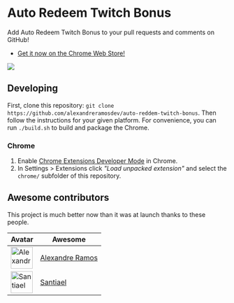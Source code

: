 Auto Redeem Twitch Bonus
========================

Add Auto Redeem Twitch Bonus to your pull requests and comments on GitHub!

* [Get it now on the Chrome Web Store!](https://chrome.google.com/webstore/detail/auto-redeem-twitch-bonus/leheoeognmlgfdljnhckphighdlpnpnd)

![](./chrome/screenshot.png)


## Developing

First, clone this repository: `git clone https://github.com/alexandreramosdev/auto-reddem-twitch-bonus`. Then follow the instructions for your given platform. For convenience, you can run `./build.sh` to build and package the Chrome.

### Chrome

1. Enable [Chrome Extensions Developer Mode](https://developer.chrome.com/extensions/faq#faq-dev-01) in Chrome.
2. In Settings > Extensions click *"Load unpacked extension"* and select the `chrome/` subfolder of this repository.


## Awesome contributors

This project is much better now than it was at launch thanks to these people.

Avatar  | Awesome
--------|--------
<img src="https://avatars1.githubusercontent.com/u/34720135" alt='Alexandre Ramos' width='50'> | [Alexandre Ramos](https://github.com/alexandreramosdev) 
 <img src="https://avatars1.githubusercontent.com/u/48307951" alt='Santiael' width='50'> | [Santiael](https://github.com/Santiael)


 


